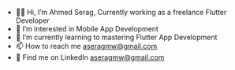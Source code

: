 - 👨‍💻 Hi, I’m Ahmed Serag, Currently working as a freelance Flutter Developer
- 👀 I’m interested in Mobile App Development
- 🌱 I’m currently learning to mastering Flutter App Development
- 📫 How to reach me aseragmw@gmail.com
- 💬 Find me on LinkedIn aseragmw@gmail.com
